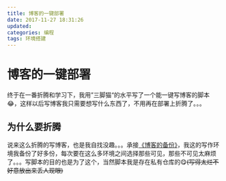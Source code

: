 ```yaml
---
title: 博客的一键部署
date: 2017-11-27 18:31:26
updated: 
categories: 编程
tags: 环境搭建
---
```


# 博客的一键部署

终于在一番折腾和学习下，我用”三脚猫“的水平写了一个能一键写博客的脚本😂，这样以后写博客我只需要想写什么东西了，不用再在部署上折腾了。。。

## 为什么要折腾

说来这么折腾的写博客，也是我自找没趣。。。承接[《博客的备份》](http://www.dccif.top/programming/%E5%8D%9A%E5%AE%A2%E5%A4%87%E4%BB%BD-Git%E5%B0%8F%E6%8A%80%E5%B7%A7/)，我这的写作环境我备份了好多份，每次要在这么多环境之间选择那些可见，那些不可见太麻烦了。。。写脚本的目的也是为了这个，当然脚本我是存在私有仓库的😋~~(写得太烂不好意放出来丢人现眼)~~

